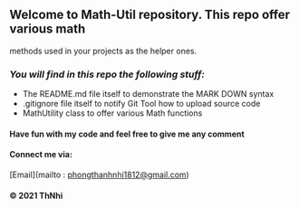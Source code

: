 ## Welcome to Math-Util repository. This repo offer various math
methods used in your projects as the helper ones.

### _You will find in this repo the following stuff:_
* The README.md file itself to demonstrate the MARK DOWN syntax
* .gitignore file itself to notify Git Tool how to upload source code
* MathUtility class to offer various Math functions

#### Have fun with my code and feel free to give me any comment

#### Connect me via: 
[Email](mailto : phongthanhnhi1812@gmail.com)  


#### © 2021 ThNhi